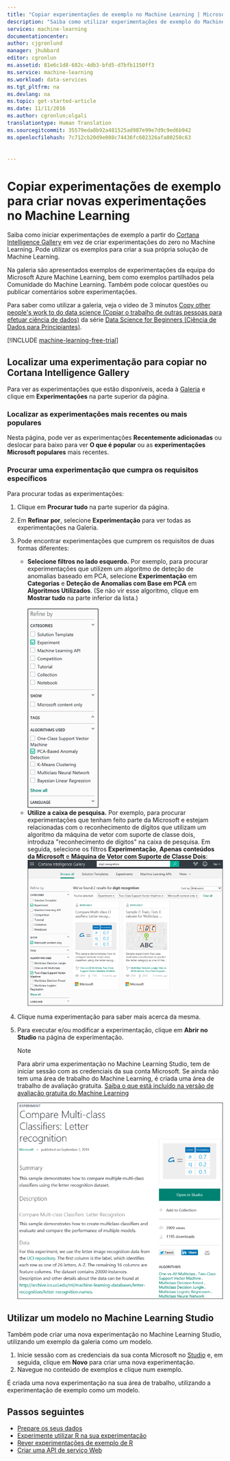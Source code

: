 ```yaml
---
title: "Copiar experimentações de exemplo no Machine Learning | Microsoft Docs"
description: "Saiba como utilizar experimentações de exemplo do Machine Learning para criar novas experimentações com o Cortana Intelligence Gallery e com o Microsoft Azure Machine Learning."
services: machine-learning
documentationcenter: 
author: cjgronlund
manager: jhubbard
editor: cgronlun
ms.assetid: 81e6c1d8-682c-4db3-bfd5-d7bfb1150ff3
ms.service: machine-learning
ms.workload: data-services
ms.tgt_pltfrm: na
ms.devlang: na
ms.topic: get-started-article
ms.date: 11/11/2016
ms.author: cgronlun;olgali
translationtype: Human Translation
ms.sourcegitcommit: 35579eda8b92a481525ad987e99e7d9c9ed6b942
ms.openlocfilehash: 7c712cb20d9e008c74436fc602326afa00250c63


---
```

# <a name="copy-sample-experiments-to-create-new-machine-learning-experiments"></a>Copiar experimentações de exemplo para criar novas experimentações no Machine Learning
Saiba como iniciar experimentações de exemplo a partir do [Cortana Intelligence Gallery](https://gallery.cortanaintelligence.com/) em vez de criar experimentações do zero no Machine Learning. Pode utilizar os exemplos para criar a sua própria solução de Machine Learning.

Na galeria são apresentados exemplos de experimentações da equipa do Microsoft Azure Machine Learning, bem como exemplos partilhados pela Comunidade do Machine Learning. Também pode colocar questões ou publicar comentários sobre experimentações.

Para saber como utilizar a galeria, veja o vídeo de 3 minutos [Copy other people's work to do data science (Copiar o trabalho de outras pessoas para efetuar ciência de dados)](machine-learning-data-science-for-beginners-copy-other-peoples-work-to-do-data-science.md) da série [Data Science for Beginners (Ciência de Dados para Principiantes)](machine-learning-data-science-for-beginners-the-5-questions-data-science-answers.md).

[!INCLUDE [machine-learning-free-trial](../../includes/machine-learning-free-trial.md)]

## <a name="find-an-experiment-to-copy-in-cortana-intelligence-gallery"></a>Localizar uma experimentação para copiar no Cortana Intelligence Gallery
Para ver as experimentações que estão disponíveis, aceda à [Galeria](https://gallery.cortanaintelligence.com/) e clique em **Experimentações** na parte superior da página.

### <a name="find-the-newest-or-most-popular-experiments"></a>Localizar as experimentações mais recentes ou mais populares
Nesta página, pode ver as experimentações **Recentemente adicionadas** ou deslocar para baixo para ver **O que é popular** ou as **experimentações Microsoft populares** mais recentes.

### <a name="look-for-an-experiment-that-meets-specific-requirements"></a>Procurar uma experimentação que cumpra os requisitos específicos
Para procurar todas as experimentações:

1. Clique em **Procurar tudo** na parte superior da página.
2. Em **Refinar por**, selecione **Experimentação** para ver todas as experimentações na Galeria.
3. Pode encontrar experimentações que cumprem os requisitos de duas formas diferentes:
   * **Selecione filtros no lado esquerdo.** Por exemplo, para procurar experimentações que utilizem um algoritmo de deteção de anomalias baseado em PCA, selecione **Experimentação** em **Categorias** e **Deteção de Anomalias com Base em PCA** em **Algoritmos Utilizados**. (Se não vir esse algoritmo, clique em **Mostrar tudo** na parte inferior da lista.)<br></br>
     ![](./media/machine-learning-sample-experiments/refine-the-view.png)
   * **Utilize a caixa de pesquisa.** Por exemplo, para procurar experimentações que tenham feito parte da Microsoft e estejam relacionadas com o reconhecimento de dígitos que utilizam um algoritmo da máquina de vetor com suporte de classe dois, introduza "reconhecimento de dígitos" na caixa de pesquisa. Em seguida, selecione os filtros **Experimentação**, **Apenas conteúdos da Microsoft** e **Máquina de Vetor com Suporte de Classe Dois**: ![](./media/machine-learning-sample-experiments/search-for-experiments.png)
4. Clique numa experimentação para saber mais acerca da mesma.
5. Para executar e/ou modificar a experimentação, clique em **Abrir no Studio** na página de experimentação.

   > [!NOTE]
   > Para abrir uma experimentação no Machine Learning Studio, tem de iniciar sessão com as credenciais da sua conta Microsoft. Se ainda não tem uma área de trabalho do Machine Learning, é criada uma área de trabalho de avaliação gratuita. [Saiba o que está incluído na versão de avaliação gratuita do Machine Learning](https://azure.microsoft.com/pricing/details/machine-learning/)
   >
   >

    ![](./media/machine-learning-sample-experiments/example-experiment.png)

## <a name="use-a-template-in-machine-learning-studio"></a>Utilizar um modelo no Machine Learning Studio
Também pode criar uma nova experimentação no Machine Learning Studio, utilizando um exemplo da galeria como um modelo.

1. Inicie sessão com as credenciais da sua conta Microsoft no [Studio](https://studio.azureml.net) e, em seguida, clique em **Novo** para criar uma nova experimentação.
2. Navegue no conteúdo de exemplos e clique num exemplo.

É criada uma nova experimentação na sua área de trabalho, utilizando a experimentação de exemplo como um modelo.

## <a name="next-steps"></a>Passos seguintes
* [Prepare os seus dados](machine-learning-data-science-import-data.md)
* [Experimente utilizar R na sua experimentação](machine-learning-r-quickstart.md)
* [Rever experimentações de exemplo de R](machine-learning-r-csharp-web-service-examples.md)
* [Criar uma API de serviço Web](machine-learning-publish-a-machine-learning-web-service.md)



<!--HONumber=Nov16_HO3-->


